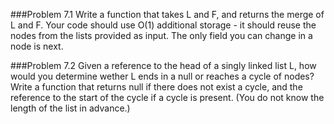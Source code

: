 ###Problem 7.1
Write a function that takes L and F, and returns the merge of L and F. Your code should use O(1) additional storage - it should reuse the nodes from the lists provided as input.  The only field you can change in a node is next.

###Problem 7.2
Given a reference to the head of a singly linked list L, how would you determine wether L ends in a null or reaches a cycle of nodes? Write a function that returns null if there does not exist a cycle, and the reference to the start of the cycle if a cycle is present. (You do not know the length of the list in advance.)